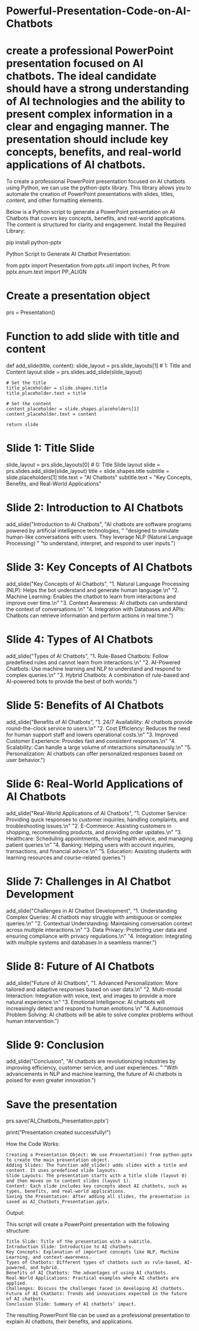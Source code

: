 # Powerful-Presentation-Code-on-AI-Chatbots
create a professional PowerPoint presentation focused on AI chatbots. The ideal candidate should have a strong understanding of AI technologies and the ability to present complex information in a clear and engaging manner. The presentation should include key concepts, benefits, and real-world applications of AI chatbots.
=================
To create a professional PowerPoint presentation focused on AI chatbots using Python, we can use the python-pptx library. This library allows you to automate the creation of PowerPoint presentations with slides, titles, content, and other formatting elements.

Below is a Python script to generate a PowerPoint presentation on AI Chatbots that covers key concepts, benefits, and real-world applications. The content is structured for clarity and engagement.
Install the Required Library:

pip install python-pptx

Python Script to Generate AI Chatbot Presentation:

from pptx import Presentation
from pptx.util import Inches, Pt
from pptx.enum.text import PP_ALIGN

# Create a presentation object
prs = Presentation()

# Function to add slide with title and content
def add_slide(title, content):
    slide_layout = prs.slide_layouts[1]  # 1: Title and Content layout
    slide = prs.slides.add_slide(slide_layout)
    
    # Set the title
    title_placeholder = slide.shapes.title
    title_placeholder.text = title
    
    # Set the content
    content_placeholder = slide.shapes.placeholders[1]
    content_placeholder.text = content
    
    return slide

# Slide 1: Title Slide
slide_layout = prs.slide_layouts[0]  # 0: Title Slide layout
slide = prs.slides.add_slide(slide_layout)
title = slide.shapes.title
subtitle = slide.placeholders[1]
title.text = "AI Chatbots"
subtitle.text = "Key Concepts, Benefits, and Real-World Applications"

# Slide 2: Introduction to AI Chatbots
add_slide("Introduction to AI Chatbots", 
          "AI chatbots are software programs powered by artificial intelligence technologies, "
          "designed to simulate human-like conversations with users. They leverage NLP (Natural Language Processing) "
          "to understand, interpret, and respond to user inputs.")

# Slide 3: Key Concepts of AI Chatbots
add_slide("Key Concepts of AI Chatbots", 
          "1. Natural Language Processing (NLP): Helps the bot understand and generate human language.\n"
          "2. Machine Learning: Enables the chatbot to learn from interactions and improve over time.\n"
          "3. Context Awareness: AI chatbots can understand the context of conversations.\n"
          "4. Integration with Databases and APIs: Chatbots can retrieve information and perform actions in real time.")

# Slide 4: Types of AI Chatbots
add_slide("Types of AI Chatbots", 
          "1. Rule-Based Chatbots: Follow predefined rules and cannot learn from interactions.\n"
          "2. AI-Powered Chatbots: Use machine learning and NLP to understand and respond to complex queries.\n"
          "3. Hybrid Chatbots: A combination of rule-based and AI-powered bots to provide the best of both worlds.")

# Slide 5: Benefits of AI Chatbots
add_slide("Benefits of AI Chatbots", 
          "1. 24/7 Availability: AI chatbots provide round-the-clock service to users.\n"
          "2. Cost Efficiency: Reduces the need for human support staff and lowers operational costs.\n"
          "3. Improved Customer Experience: Provides fast and consistent responses.\n"
          "4. Scalability: Can handle a large volume of interactions simultaneously.\n"
          "5. Personalization: AI chatbots can offer personalized responses based on user behavior.")

# Slide 6: Real-World Applications of AI Chatbots
add_slide("Real-World Applications of AI Chatbots", 
          "1. Customer Service: Providing quick responses to customer inquiries, handling complaints, and troubleshooting issues.\n"
          "2. E-Commerce: Assisting customers in shopping, recommending products, and providing order updates.\n"
          "3. Healthcare: Scheduling appointments, offering health advice, and managing patient queries.\n"
          "4. Banking: Helping users with account inquiries, transactions, and financial advice.\n"
          "5. Education: Assisting students with learning resources and course-related queries.")

# Slide 7: Challenges in AI Chatbot Development
add_slide("Challenges in AI Chatbot Development", 
          "1. Understanding Complex Queries: AI chatbots may struggle with ambiguous or complex queries.\n"
          "2. Contextual Understanding: Maintaining conversation context across multiple interactions.\n"
          "3. Data Privacy: Protecting user data and ensuring compliance with privacy regulations.\n"
          "4. Integration: Integrating with multiple systems and databases in a seamless manner.")

# Slide 8: Future of AI Chatbots
add_slide("Future of AI Chatbots", 
          "1. Advanced Personalization: More tailored and adaptive responses based on user data.\n"
          "2. Multi-modal Interaction: Integration with voice, text, and images to provide a more natural experience.\n"
          "3. Emotional Intelligence: AI chatbots will increasingly detect and respond to human emotions.\n"
          "4. Autonomous Problem Solving: AI chatbots will be able to solve complex problems without human intervention.")

# Slide 9: Conclusion
add_slide("Conclusion", 
          "AI chatbots are revolutionizing industries by improving efficiency, customer service, and user experiences. "
          "With advancements in NLP and machine learning, the future of AI chatbots is poised for even greater innovation.")

# Save the presentation
prs.save('AI_Chatbots_Presentation.pptx')

print("Presentation created successfully!")

How the Code Works:

    Creating a Presentation Object: We use Presentation() from python-pptx to create the main presentation object.
    Adding Slides: The function add_slide() adds slides with a title and content. It uses predefined slide layouts.
    Slide Layouts: The presentation starts with a title slide (layout 0) and then moves on to content slides (layout 1).
    Content: Each slide includes key concepts about AI chatbots, such as types, benefits, and real-world applications.
    Saving the Presentation: After adding all slides, the presentation is saved as AI_Chatbots_Presentation.pptx.

Output:

This script will create a PowerPoint presentation with the following structure:

    Title Slide: Title of the presentation with a subtitle.
    Introduction Slide: Introduction to AI chatbots.
    Key Concepts: Explanation of important concepts like NLP, Machine Learning, and context-awareness.
    Types of Chatbots: Different types of chatbots such as rule-based, AI-powered, and hybrid.
    Benefits of AI Chatbots: The advantages of using AI chatbots.
    Real-World Applications: Practical examples where AI chatbots are applied.
    Challenges: Discuss the challenges faced in developing AI chatbots.
    Future of AI Chatbots: Trends and innovations expected in the future of AI chatbots.
    Conclusion Slide: Summary of AI chatbots’ impact.

The resulting PowerPoint file can be used as a professional presentation to explain AI chatbots, their benefits, and applications.
